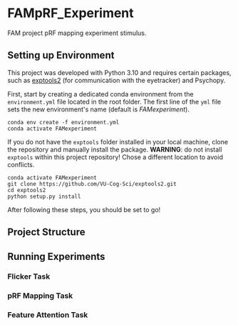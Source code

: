 # FAMpRF_Experiment

FAM project pRF mapping experiment stimulus.

## Setting up Environment

This project was developed with Python 3.10 and requires certain packages, such as [exptools2](https://github.com/VU-Cog-Sci/exptools2) (for communication with the eyetracker) and Psychopy.

First, start by creating a dedicated conda environment from the `environment.yml` file located in the root folder. The first line of the `yml` file sets the new environment's name (default is *FAMexperiment*). 

```
conda env create -f environment.yml
conda activate FAMexperiment

```

If you do not have the `exptools` folder installed in your local machine, clone the repository and manually install the package. **WARNING**: do not install `exptools` within this project repository! Chose a different location to avoid conflicts.


```
conda activate FAMexperiment
git clone https://github.com/VU-Cog-Sci/exptools2.git
cd exptools2
python setup.py install

```

After following these steps, you should be set to go!

## Project Structure

## Running Experiments

### Flicker Task

### pRF Mapping Task

### Feature Attention Task


